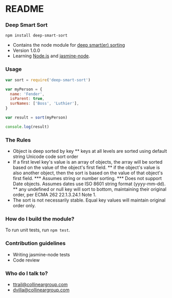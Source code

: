 # README #

### Deep Smart Sort ###

`npm install deep-smart-sort`

* Contains the node module for [deep smart(er) sorting](https://collineargroup.atlassian.net/wiki/display/COL/Smart+Deep+Sort+Node+Module)
* Version 1.0.0
* Learning [Node.js](https://nodejs.org/en/) and [jasmine-node](https://www.npmjs.com/package/jasmine-node).

### Usage ###

```js
var sort = require('deep-smart-sort')

var myPerson = {
  name: 'Fender',
  isParent: true,
  surNames: ['Boss', 'Luthier'],
}

var result = sort(myPerson)

console.log(result)
```

### The Rules ###

* Object is deep sorted by key
** keys at all levels are sorted using default string Unicode code sort order
* If a first level key's value is an array of objects, the array will be sorted based on the value of the object's first field.
** if the object's value is also another object, then the sort is based on the value of that object's first field.
*** Assumes string or number sorting.
*** Does not support Date objects.  Assumes dates use ISO 8601 string format (yyyy-mm-dd).
** any undefined or null key will sort to bottom, maintaining their original order, per ECMA 262 22.1.3.24.1 Note 1.
* The sort is not necessarily stable.  Equal key values will maintain original order only.

### How do I build the module? ###

To run unit tests, run `npm test`.

### Contribution guidelines ###

* Writing jasmine-node tests
* Code review

### Who do I talk to? ###

* ttrail@collineargroup.com
* dvilla@collineargroup.com